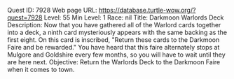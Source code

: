 Quest ID: 7928
Web page URL: https://database.turtle-wow.org/?quest=7928
Level: 55
Min Level: 1
Race: nil
Title: Darkmoon Warlords Deck
Description: Now that you have gathered all of the Warlord cards together into a deck, a ninth card mysteriously appears with the same backing as the first eight. On this card is inscribed, "Return these cards to the Darkmoon Faire and be rewarded." You have heard that this faire alternately stops at Mulgore and Goldshire every few months, so you will have to wait until they are here next.
Objective: Return the Warlords Deck to the Darkmoon Faire when it comes to town.
